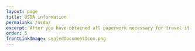```yaml
---
layout: page
title: USDA information
permalink: /usda/
excerpt: After you have obtained all paperwork necessary for travel it will need to be endorsed by the USDA.  This article provides information on USDA offices including hours and locations	
order: 5
frontLinkImage: sealedDocumentIcon.png
---
```


